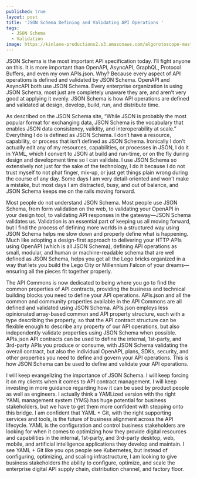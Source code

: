 ```yaml
---
published: true
layout: post
title: 'JSON Schema Defining and Validating API Operations '
tags:
  - JSON Schema
  - Validation
image: https://kinlane-productions2.s3.amazonaws.com/algorotoscope-master/gone-with-the-wind-arrow-in-ground.jpeg
---
```

JSON Schema is the most important API specification today. I’ll fight anyone on this. It is more important than OpenAPI, AsyncAPI, GraphQL, Protocol Buffers, and even my own APIs.json. Why? Because every aspect of API operations is defined and validated by JSON Schema. OpenAPI and AsyncAPI both use JSON Schema. Every enterprise organization is using JSON Schema, most just are completely unaware they are, and aren’t very good at applying it evenly. JSON Schema is how API operations are defined and validated at design, develop, build, run, and distribute time. 

As described on the JSON Schema site, “While JSON is probably the most popular format for exchanging data, JSON Schema is the vocabulary that enables JSON data consistency, validity, and interoperability at scale.” Everything I do is defined as JSON Schema. I don’t have a resource, capability, or process that isn’t defined as JSON Schema. Ironically I don’t actually edit any of my resources, capabilities, or processes in JSON, I do it in YAML, which I convert to JSON at build and run-time, or on the fly during design and development time so I can validate. I use JSON Schema so extensively not just for the sake of the technology, I do it because I do not trust myself to not phat finger, mix-up, or just get things plain wrong during the course of any day. Some days I am very detail-oriented and won’t make a mistake, but most days I am distracted, busy, and out of balance, and JSON Schema keeps me on the rails moving forward.

Most people do not understand JSON Schema. Most people use JSON Schema, from form validation on the web, to validating your OpenAPI in your design tool, to validating API responses in the gateway—JSON Schema validates us. Validation is an essential part of keeping us all moving forward, but I find the process of defining more worlds in a structured way using JSON Schema helps me slow down and properly define what is happening. Much like adopting a design-first approach to delivering your HTTP APIs using OpenAPI (which is all JSON Schema), defining API operations as small, modular, and human or machine-readable schema that are well defined as JSON Schema, helps you get all the Lego bricks organized in a way that lets you build the Lego City or Millennium Falcon of your dreams—ensuring all the pieces fit together properly. 

The API Commons is now dedicated to being where you go to find the common properties of API contracts, providing the business and technical building blocks you need to define your API operations. APIs.json and all the common and community properties available in the API Commons are all defined and validated using JSON Schema. APIs.json employs less opinionated array-based common and API property structure, each with a type describing the property, so that the API contract structure can be flexible enough to describe any property of our API operations, but also independently validate properties using JSON Schema when possible. APIs.json API contracts can be used to define the internal, 1st-party, and 3rd-party APIs you produce or consume, with JSON Schema validating the overall contract, but also the individual OpenAPI, plans, SDKs, security, and other properties you need to define and govern your API operations. This is how JSON Schema can be used to define and validate your API operations.

I will keep evangelizing the importance of JSON Schema. I will keep forcing it on my clients when it comes to API contract management. I will keep investing in more guidance regarding how it can be used by product people as well as engineers. I actually think a YAMLized version with the right YAML management system (YMS) has huge potential for business stakeholders, but we have to get them more confident with stepping onto this bridge. I am confident that YAML + Git, with the right supporting services and tools, is the future of business alignment across the API lifecycle. YAML is the configuration and control business stakeholders are looking for when it comes to optimizing how they provide digital resources and capabilities in the internal, 1st-party, and 3rd-party desktop, web, mobile, and artificial intelligence applications they develop and maintain. I see YAML + Git like you ops people see Kubernetes, but instead of configuring, optimizing, and scaling infrastructure, I am looking to give business stakeholders the ability to configure, optimize, and scale the enterprise digital API supply chain, distribution channel, and factory floor.